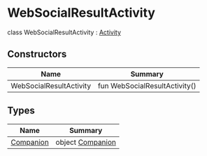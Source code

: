 # WebSocialResultActivity


class WebSocialResultActivity : [Activity](https://developer.android.com/reference/kotlin/android/app/Activity.html)

## Constructors

| Name  | Summary |
|---|---|
| WebSocialResultActivity | fun WebSocialResultActivity() |

## Types

| Name | Summary |
|---|---|
| [Companion](-companion/index.md) | object [Companion](-companion/index.md) |
